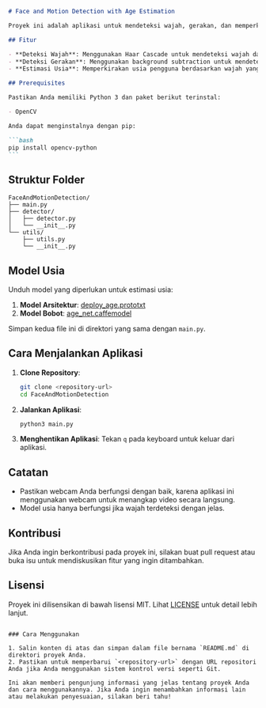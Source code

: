````markdown
# Face and Motion Detection with Age Estimation

Proyek ini adalah aplikasi untuk mendeteksi wajah, gerakan, dan memperkirakan usia pengguna menggunakan OpenCV dan model pre-trained untuk estimasi usia.

## Fitur

- **Deteksi Wajah**: Menggunakan Haar Cascade untuk mendeteksi wajah dalam video.
- **Deteksi Gerakan**: Menggunakan background subtraction untuk mendeteksi gerakan dalam frame.
- **Estimasi Usia**: Memperkirakan usia pengguna berdasarkan wajah yang terdeteksi.

## Prerequisites

Pastikan Anda memiliki Python 3 dan paket berikut terinstal:

- OpenCV

Anda dapat menginstalnya dengan pip:

```bash
pip install opencv-python
```
````

## Struktur Folder

```
FaceAndMotionDetection/
├── main.py
├── detector/
│   ├── detector.py
│   └── __init__.py
└── utils/
    ├── utils.py
    └── __init__.py
```

## Model Usia

Unduh model yang diperlukan untuk estimasi usia:

1. **Model Arsitektur**: [deploy_age.prototxt](https://github.com/spmallick/learnopencv/blob/master/AgeGender/deploy_age.prototxt)
2. **Model Bobot**: [age_net.caffemodel](https://github.com/spmallick/learnopencv/blob/master/AgeGender/age_net.caffemodel)

Simpan kedua file ini di direktori yang sama dengan `main.py`.

## Cara Menjalankan Aplikasi

1. **Clone Repository**:

   ```bash
   git clone <repository-url>
   cd FaceAndMotionDetection
   ```

2. **Jalankan Aplikasi**:

   ```bash
   python3 main.py
   ```

3. **Menghentikan Aplikasi**:
   Tekan `q` pada keyboard untuk keluar dari aplikasi.

## Catatan

- Pastikan webcam Anda berfungsi dengan baik, karena aplikasi ini menggunakan webcam untuk menangkap video secara langsung.
- Model usia hanya berfungsi jika wajah terdeteksi dengan jelas.

## Kontribusi

Jika Anda ingin berkontribusi pada proyek ini, silakan buat pull request atau buka isu untuk mendiskusikan fitur yang ingin ditambahkan.

## Lisensi

Proyek ini dilisensikan di bawah lisensi MIT. Lihat [LICENSE](LICENSE) untuk detail lebih lanjut.

```

### Cara Menggunakan

1. Salin konten di atas dan simpan dalam file bernama `README.md` di direktori proyek Anda.
2. Pastikan untuk memperbarui `<repository-url>` dengan URL repositori Anda jika Anda menggunakan sistem kontrol versi seperti Git.

Ini akan memberi pengunjung informasi yang jelas tentang proyek Anda dan cara menggunakannya. Jika Anda ingin menambahkan informasi lain atau melakukan penyesuaian, silakan beri tahu!
```
